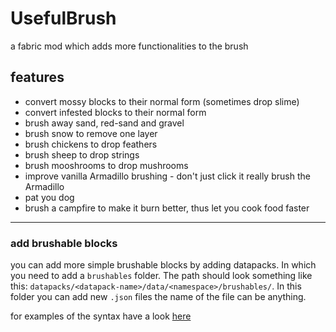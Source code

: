 # UsefulBrush

a fabric mod which adds more functionalities to the brush

## features

* convert mossy blocks to their normal form (sometimes drop slime)
* convert infested blocks to their normal form
* brush away sand, red-sand and gravel
* brush snow to remove one layer
* brush chickens to drop feathers
* brush sheep to drop strings
* brush mooshrooms to drop mushrooms
* improve vanilla Armadillo brushing - don't just click it really brush the Armadillo
* pat you dog
* brush a campfire to make it burn better, thus let you cook food faster

<hr>

### add brushable blocks

you can add more simple brushable blocks by adding datapacks.
In which you need to add a `brushables` folder.
The path should look something like this: `datapacks/<datapack-name>/data/<namespace>/brushables/`.
In this folder you can add new `.json` files the name of the file can be anything.

for examples of the syntax have a look [here](src/main/resources/data/useful_brush/brushables)
